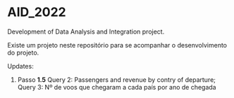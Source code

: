 # AID_2022
Development of Data Analysis and Integration project.

Existe um projeto neste repositório para se acompanhar o desenvolvimento do projeto.

Updates: 
1. Passo **1.5** Query 2: Passengers and revenue by contry of departure;
Query  3: Nº de voos que chegaram a cada país por ano de chegada

